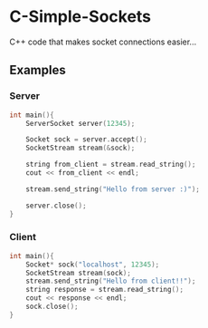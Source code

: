 # C-Simple-Sockets

C++ code that makes socket connections easier...

## Examples

### Server
```c++
int main(){
	ServerSocket server(12345);

	Socket sock = server.accept();
	SocketStream stream(&sock);

	string from_client = stream.read_string();
	cout << from_client << endl;

	stream.send_string("Hello from server :)");

	server.close();
}
```


### Client
```c++
int main(){
	Socket* sock("localhost", 12345);
	SocketStream stream(sock);
	stream.send_string("Hello from client!!");
	string response = stream.read_string();
	cout << response << endl;
	sock.close();
}
```
